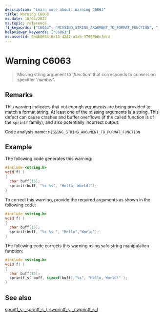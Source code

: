 ```yaml
---
description: "Learn more about: Warning C6063"
title: Warning C6063
ms.date: 10/04/2022
ms.topic: reference
f1_keywords: ["C6063", "MISSING_STRING_ARGUMENT_TO_FORMAT_FUNCTION", "__WARNING_MISSING_STRING_ARGUMENT_TO_FORMAT_FUNCTION"]
helpviewer_keywords: ["C6063"]
ms.assetid: 9a4b0684-6c13-4242-a1ab-97980b6cfdc4
---
```

# Warning C6063

> Missing string argument to '*function*' that corresponds to conversion specifier '*number*'.

## Remarks

This warning indicates that not enough arguments are being provided to match a format string. At least one of the missing arguments is a string. This defect can cause crashes and buffer overflows (if the called function is of the `sprintf` family), and also potentially incorrect output.

Code analysis name: `MISSING_STRING_ARGUMENT_TO_FORMAT_FUNCTION`

## Example

The following code generates this warning:

```cpp
#include <string.h>
void f( )
{
  char buff[15];
  sprintf(buff, "%s %s", "Hello, World!");
}
```

To correct this warning, provide the required arguments as shown in the following code:

```cpp
#include <string.h>
void f( )
{
  char buff[15];
  sprintf(buff, "%s %s ", "Hello","World");
}
```

The following code corrects this warning using safe string manipulation function:

```cpp
#include <string.h>
void f( )
{
  char buff[15];
  sprintf_s( buff, sizeof(buff),"%s", "Hello, World!" );
}
```

## See also

[sprintf_s, _sprintf_s_l, swprintf_s, _swprintf_s_l](../c-runtime-library/reference/sprintf-s-sprintf-s-l-swprintf-s-swprintf-s-l.md)
